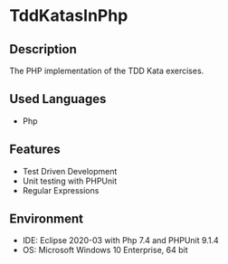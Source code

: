 # TddKatasInPhp


## Description
The PHP implementation of the TDD Kata exercises.


## Used Languages
- Php


## Features
- Test Driven Development
- Unit testing with PHPUnit
- Regular Expressions


## Environment
- IDE: Eclipse 2020-03 with Php 7.4 and PHPUnit 9.1.4
- OS: Microsoft Windows 10 Enterprise, 64 bit
